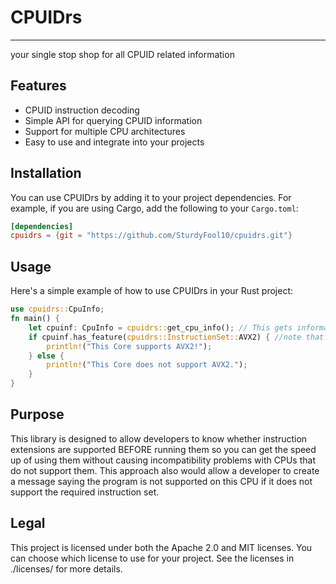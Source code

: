# CPUIDrs
---
your single stop shop for all CPUID related information

## Features
- CPUID instruction decoding
- Simple API for querying CPUID information
- Support for multiple CPU architectures
- Easy to use and integrate into your projects

## Installation
You can use CPUIDrs by adding it to your project dependencies. For example, if you are using Cargo, add the following to your `Cargo.toml`:

```toml
[dependencies]
cpuidrs = {git = "https://github.com/SturdyFool10/cpuidrs.git"}
```
## Usage
Here's a simple example of how to use CPUIDrs in your Rust project:
```rust
use cpuidrs::CpuInfo;
fn main() {
    let cpuinf: CpuInfo = cpuidrs::get_cpu_info(); // This gets information about the current core and some minor info about the whole CPU such as whether you're on a hybrid cpu or not.
    if cpuinf.has_feature(cpuidrs::InstructionSet::AVX2) { //note that we use this enum, this is a list of all the instruction sets that CPUIDrs supports and the method we are calling will return true if the instruction set is supported by the current core of the CPU.
        println!("This Core supports AVX2!");
    } else {
        println!("This Core does not support AVX2.");
    }
}
```

## Purpose
This library is designed to allow developers to know whether instruction extensions are supported BEFORE running them so you can get the speed up of using them without causing incompatibility problems with CPUs that do not support them. This approach also would allow a developer to create a message saying the program is not supported on this CPU if it does not support the required instruction set.


## Legal
This project is licensed under both the Apache 2.0 and MIT licenses. You can choose which license to use for your project. See the licenses in ./licenses/ for more details.
